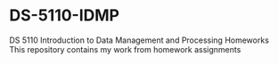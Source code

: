 # DS-5110-IDMP
DS 5110 Introduction to Data Management and Processing Homeworks<br>
This repository contains my work from homework assignments
